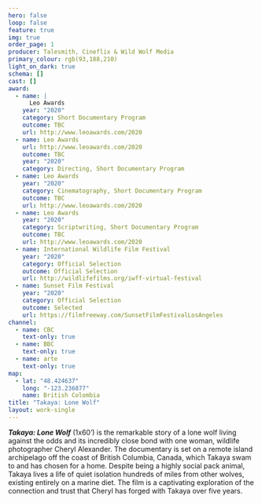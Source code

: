 ```yaml
---
hero: false
loop: false
feature: true
img: true
order_page: 1
producer: Talesmith, Cineflix & Wild Wolf Media
primary_colour: rgb(93,188,210)
light_on_dark: true
schema: []
cast: []
award:
  - name: |
      Leo Awards
    year: "2020"
    category: Short Documentary Program
    outcome: TBC
    url: http://www.leoawards.com/2020
  - name: Leo Awards
    url: http://www.leoawards.com/2020
    outcome: TBC
    year: "2020"
    category: Directing, Short Documentary Program
  - name: Leo Awards
    year: "2020"
    category: Cinematography, Short Documentary Program
    outcome: TBC
    url: http://www.leoawards.com/2020
  - name: Leo Awards
    year: "2020"
    category: Scriptwriting, Short Documentary Program
    outcome: TBC
    url: http://www.leoawards.com/2020
  - name: International Wildlife Film Festival
    year: "2020"
    category: Official Selection
    outcome: Official Selection
    url: http://wildlifefilms.org/iwff-virtual-festival
  - name: Sunset Film Festival
    year: "2020"
    category: Official Selection
    outcome: Selected
    url: https://filmfreeway.com/SunsetFilmFestivalLosAngeles
channel:
  - name: CBC
    text-only: true
  - name: BBC
    text-only: true
  - name: arte
    text-only: true
map:
  - lat: "48.424637"
    long: "-123.236877"
    name: British Colombia
title: "Takaya: Lone Wolf"
layout: work-single
---
```

_**Takaya: Lone Wolf**_ (1x60’) is the remarkable story of a lone wolf living against the odds and its incredibly close bond with one woman, wildlife photographer Cheryl Alexander. The documentary is set on a remote island archipelago off the coast of British Columbia, Canada, which Takaya swam to and has chosen for a home. Despite being a highly social pack animal, Takaya lives a life of quiet isolation hundreds of miles from other wolves, existing entirely on a marine diet. The film is a captivating exploration of the connection and trust that Cheryl has forged with Takaya over five years.
